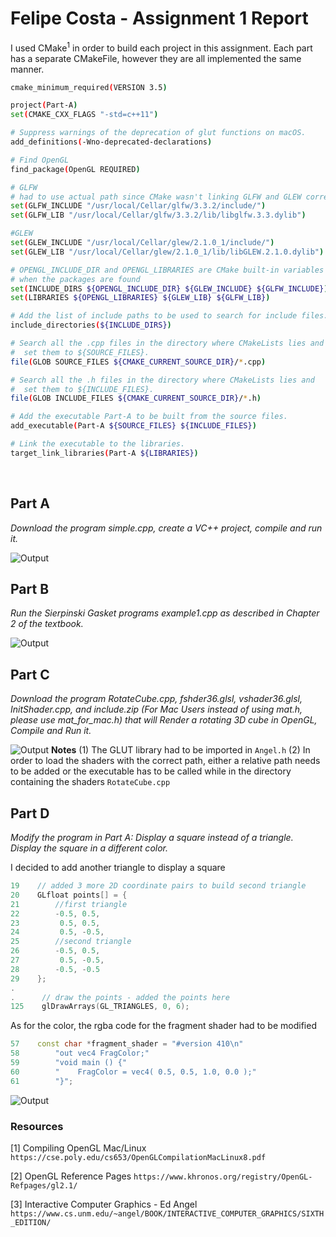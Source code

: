 # Felipe Costa - Assignment 1 Report

I used CMake<sup>1</sup> in order to build each project in this assignment. Each part has a separate CMakeFile, however they are all implemented the same manner.

<!-- ![Output](./imgs/CMake.png) -->

```bash
cmake_minimum_required(VERSION 3.5)

project(Part-A)
set(CMAKE_CXX_FLAGS "-std=c++11")

# Suppress warnings of the deprecation of glut functions on macOS.
add_definitions(-Wno-deprecated-declarations)

# Find OpenGL
find_package(OpenGL REQUIRED)

# GLFW
# had to use actual path since CMake wasn't linking GLFW and GLEW correctly
set(GLFW_INCLUDE "/usr/local/Cellar/glfw/3.3.2/include/")
set(GLFW_LIB "/usr/local/Cellar/glfw/3.3.2/lib/libglfw.3.3.dylib")

#GLEW
set(GLEW_INCLUDE "/usr/local/Cellar/glew/2.1.0_1/include/")
set(GLEW_LIB "/usr/local/Cellar/glew/2.1.0_1/lib/libGLEW.2.1.0.dylib")

# OPENGL_INCLUDE_DIR and OPENGL_LIBRARIES are CMake built-in variables defined
# when the packages are found
set(INCLUDE_DIRS ${OPENGL_INCLUDE_DIR} ${GLEW_INCLUDE} ${GLFW_INCLUDE})
set(LIBRARIES ${OPENGL_LIBRARIES} ${GLEW_LIB} ${GLFW_LIB})

# Add the list of include paths to be used to search for include files.
include_directories(${INCLUDE_DIRS})

# Search all the .cpp files in the directory where CMakeLists lies and
#  set them to ${SOURCE_FILES}.
file(GLOB SOURCE_FILES ${CMAKE_CURRENT_SOURCE_DIR}/*.cpp)

# Search all the .h files in the directory where CMakeLists lies and
#  set them to ${INCLUDE_FILES}.
file(GLOB INCLUDE_FILES ${CMAKE_CURRENT_SOURCE_DIR}/*.h)

# Add the executable Part-A to be built from the source files.
add_executable(Part-A ${SOURCE_FILES} ${INCLUDE_FILES})

# Link the executable to the libraries.
target_link_libraries(Part-A ${LIBRARIES})

```

<br>

## Part A

*Download the program simple.cpp, create a VC++ project, compile and run it.*

![Output](./imgs/A.png)
<br>

<div style="page-break-after: always;"></div>

## Part B

*Run the Sierpinski Gasket programs example1.cpp as described in Chapter 2 of the textbook.*

![Output](./imgs/B.png)

<div style="page-break-after: always;"></div>

## Part C
*Download the program RotateCube.cpp, fshder36.glsl, vshader36.glsl, InitShader.cpp, and include.zip (For Mac Users instead of using mat.h, please use mat_for_mac.h) that will Render a rotating 3D cube in OpenGL, Compile and Run it.*

![Output](./imgs/C.png)
**Notes**
(1) The GLUT library had to be imported in `Angel.h`
(2) In order to load the shaders with the correct path, either a relative path needs to be added or the executable has to be called while in the directory containing the shaders `RotateCube.cpp`

<div style="page-break-after: always;"></div>

## Part D

*Modify the program in  Part A: Display a square instead of a triangle. Display the square in a different color.*

I decided to add another triangle to display a square

```c++
19    // added 3 more 2D coordinate pairs to build second triangle
20    GLfloat points[] = {
21        //first triangle
22        -0.5, 0.5,
23         0.5, 0.5,
24         0.5, -0.5,
25        //second triangle
26        -0.5, 0.5,
27         0.5, -0.5,
28        -0.5, -0.5
29    };
.
.      // draw the points - added the points here
125    glDrawArrays(GL_TRIANGLES, 0, 6);
```

As for the color, the rgba code for the fragment shader had to be modified

```c++
57    const char *fragment_shader = "#version 410\n"
58        "out vec4 FragColor;"
59        "void main () {"
60        "    FragColor = vec4( 0.5, 0.5, 1.0, 0.0 );"
61        "}";
```

![Output](./imgs/D.png)
<br>

### Resources

[1] Compiling OpenGL Mac/Linux
`https://cse.poly.edu/cs653/OpenGLCompilationMacLinux8.pdf`

[2] OpenGL Reference Pages
`https://www.khronos.org/registry/OpenGL-Refpages/gl2.1/`

[3] Interactive Computer Graphics - Ed Angel
`https://www.cs.unm.edu/~angel/BOOK/INTERACTIVE_COMPUTER_GRAPHICS/SIXTH_EDITION/`
